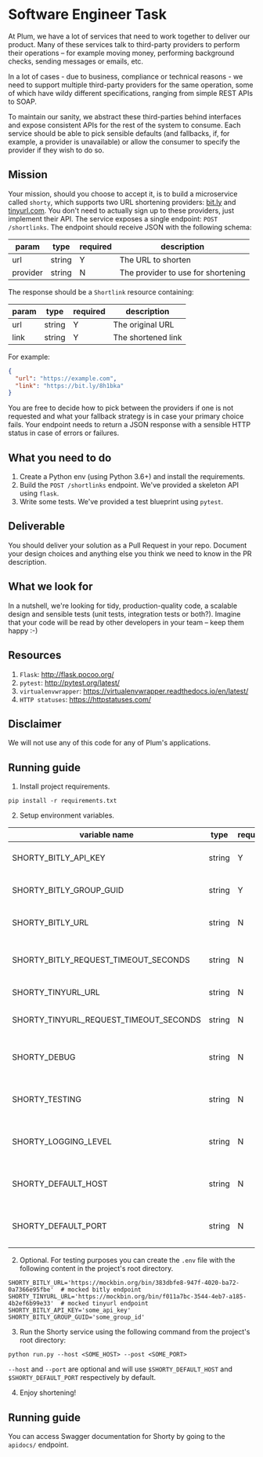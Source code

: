Software Engineer Task
======================

At Plum, we have a lot of services that need to work together to deliver our product. Many of these services talk to
third-party providers to perform their operations – for example moving money, performing background checks, sending
messages or emails, etc.

In a lot of cases - due to business, compliance or technical reasons - we need to support multiple third-party providers
for the same operation, some of which have wildy different specifications, ranging from simple REST APIs to SOAP.

To maintain our sanity, we abstract these third-parties behind interfaces and expose consistent APIs for the rest of the
system to consume. Each service should be able to pick sensible defaults (and fallbacks, if, for example, a provider is
unavailable) or allow the consumer to specify the provider if they wish to do so.

Mission
-------

Your mission, should you choose to accept it, is to build a microservice called `shorty`, which supports two URL
shortening providers: [bit.ly](https://dev.bitly.com/) and [tinyurl.com](https://gist.github.com/MikeRogers0/2907534).
You don't need to actually sign up to these providers, just implement their API. The service exposes a single
endpoint: `POST /shortlinks`. The endpoint should receive JSON with the following schema:

| param    | type   | required | description                        |
|----------|--------|----------|------------------------------------|
| url      | string | Y        | The URL to shorten                 |
| provider | string | N        | The provider to use for shortening |

The response should be a `Shortlink` resource containing:

| param    | type   | required | description                        |
|----------|--------|----------|------------------------------------|
| url      | string | Y        | The original URL                   |
| link     | string | Y        | The shortened link                 |

For example:

```json
{
  "url": "https://example.com",
  "link": "https://bit.ly/8h1bka"
}
```

You are free to decide how to pick between the providers if one is not requested and what your fallback strategy is in
case your primary choice fails. Your endpoint needs to return a JSON response with a sensible HTTP status in case of
errors or failures.

What you need to do
-------------------

1. Create a Python env (using Python 3.6+) and install the requirements.
2. Build the `POST /shortlinks` endpoint. We've provided a skeleton API using `flask`.
3. Write some tests. We've provided a test blueprint using `pytest`.

Deliverable
-----------

You should deliver your solution as a Pull Request in your repo. Document your design choices and anything else you
think we need to know in the PR description.

What we look for
----------------

In a nutshell, we're looking for tidy, production-quality code, a scalable design and sensible tests (unit tests,
integration tests or both?). Imagine that your code will be read by other developers in your team – keep them happy :-)

Resources
---------

1. `Flask`: http://flask.pocoo.org/
2. `pytest`: http://pytest.org/latest/
3. `virtualenvwrapper`: https://virtualenvwrapper.readthedocs.io/en/latest/
4. `HTTP statuses`: https://httpstatuses.com/

Disclaimer
----------

We will not use any of this code for any of Plum's applications.


Running guide
-------------

1. Install project requirements.

```shell
pip install -r requirements.txt
```

2. Setup environment variables.

| variable name                            | type   | required | default                      | description                        |
|------------------------------------------|--------|----------|------------------------------|------------------------------------|
| SHORTY_BITLY_API_KEY                     | string | Y        |                              | Bitly service API key.             |
| SHORTY_BITLY_GROUP_GUID                  | string | Y        |                              | Bitly group GUID for shortening.   |
| SHORTY_BITLY_URL                         | string | N        | https://api-ssl.bitly.com/v4 | Bitly service base URL.            |
| SHORTY_BITLY_REQUEST_TIMEOUT_SECONDS     | string | N        | 1.0                          | Bitly service request timeout.     |
| SHORTY_TINYURL_URL                       | string | N        | https://tinyurl.com          | Tinyurl base url.                  |
| SHORTY_TINYURL_REQUEST_TIMEOUT_SECONDS   | string | N        | 1.0                          | Tinyurl request timeout.           |
| SHORTY_DEBUG                             | string | N        | True                         | Run Shorty in debug mode or not.   |
| SHORTY_TESTING                           | string | N        | False                        | Run Shorty in testing mode or not. |
| SHORTY_LOGGING_LEVEL                     | string | N        | DEBUG                        | Shorty service logging level.      |
| SHORTY_DEFAULT_HOST                      | string | N        | 0.0.0.0                      | Default Shorty service host.       |
| SHORTY_DEFAULT_PORT                      | string | N        | 8080                         | Default Shorty service port.       |

2. Optional. For testing purposes you can create the `.env` file with the following content in the project's root
   directory.

```dotenv
SHORTY_BITLY_URL='https://mockbin.org/bin/383dbfe8-947f-4020-ba72-0a7366e95fbe'  # mocked bitly endpoint
SHORTY_TINYURL_URL='https://mockbin.org/bin/f011a7bc-3544-4eb7-a185-4b2ef6b99e33'  # mocked tinyurl endpoint
SHORTY_BITLY_API_KEY='some_api_key'
SHORTY_BITLY_GROUP_GUID='some_group_id'
```

3. Run the Shorty service using the following command from the project's root directory:

```shell
python run.py --host <SOME_HOST> --post <SOME_PORT>
```

`--host` and `--port` are optional and will use `$SHORTY_DEFAULT_HOST` and `$SHORTY_DEFAULT_PORT` respectively by
default.

4. Enjoy shortening!

Running guide
-------------

You can access Swagger documentation for Shorty by going to the `apidocs/` endpoint.
    